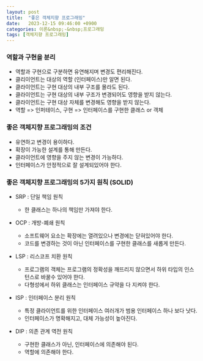```yaml
---
layout: post
title:  "좋은 객체지향 프로그래밍"
date:   2023-12-15 09:46:00 +0900
categories: 이론&nbsp;-&nbsp;프로그래밍
tags: [객체지향 프로그래밍]
---
```


### 역할과 구현을 분리

- 역할과 구현으로 구분하면 유연해지며 변경도 편리해진다.
- 클리이언트는 대상의 역할 (인터페이스)만 알면 된다.
- 클라이언트는 구현 대상의 내부 구조를 몰라도 된다.
- 클라이언트는 구현 대상의 내부 구조가 변경되어도 영향을 받지 않는다.
- 클라이언트는 구현 대상 자체를 변경해도 영향을 받지 않는다.
- 역할 => 인퍼테이스, 구현 => 인터페이스를 구현한 클래스 or 객체

### 좋은 객체지향 프로그래밍의 조건

- 유연하고 변경이 용이하다.
-  확장이 가능한 설계를 통해 만든다.
- 클라이언트에 영향을 주지 않는 변경이 가능하다.
- 인터페이스가 안정적으로 잘 설계되있어야 한다.

### 좋은 객체지향 프로그래밍의 5가지 원칙 (SOLID)

- SRP : 단일 책임 원칙
    - 한 클래스는 하나의 책임만 가져야 한다.
    
- OCP : 개방-폐쇄 원칙
    - 소프트웨어 요소는 확장에는 열려있으나 변경에는 닫혀있어야 한다.
    - 코드를 변경하는 것이 아닌 인터페이스를 구현한 클래스를 새롭게 만든다.

- LSP : 리스코프 치환 원칙
    - 프로그램의 객체는 프로그램의 정확성을 깨뜨리지 않으면서 하위 타입의 인스턴스로 바꿀수 있어야 한다.
    - 다형성에서 하위 클래스는 인터페이스 규약을 다 지켜야 한다.

- ISP : 인터페이스 분리 원칙
    - 특정 클라이언트를 위한 인터페이스 여러개가 범용 인터페이스 하나 보다 낫다.
    - 인터페이스가 명확해지고, 대체 가능성이 높아진다.
    
- DIP : 의존 관계 역전 원칙
    - 구현한 클래스가 아닌, 인터페이스에 의존해야 된다.
    - 역할에 의존해야 한다.